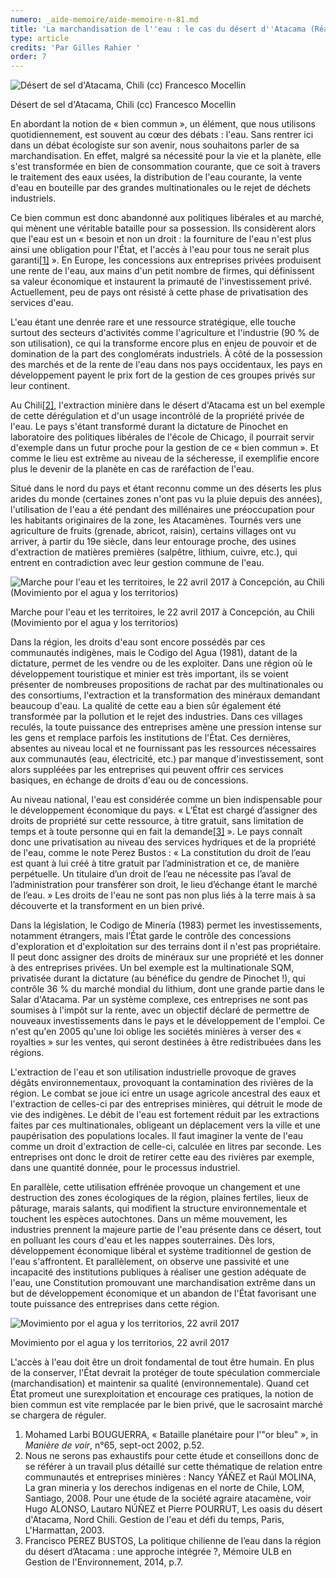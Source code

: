 ```yaml
---
numero: _aide-memoire/aide-memoire-n-81.md
title: 'La marchandisation de l''eau : le cas du désert d''Atacama (Réalité brute)'
type: article
credits: 'Par Gilles Rahier '
order: 7
---
```

![Désert de sel d'Atacama, Chili (cc) Francesco Mocellin](/assets/uploads/am-81-desert-de-sel-d-atacama-chili-cc-francesco-mocellin.jpg)

<span class="img-copyright"> Désert de sel d'Atacama, Chili (cc) Francesco Mocellin </span>

En abordant la notion de « bien commun », un élément, que nous utilisons quotidiennement, est souvent au cœur des débats : l'eau. Sans rentrer ici dans un débat écologiste sur son avenir, nous souhaitons parler de sa marchandisation. En effet, malgré sa nécessité pour la vie et la planète, elle s'est transformée en bien de consommation courante, que ce soit à travers le traitement des eaux usées, la distribution de l'eau courante, la vente d'eau en bouteille par des grandes multinationales ou le rejet de déchets industriels.

Ce bien commun est donc abandonné aux politiques libérales et au marché, qui mènent une véritable bataille pour sa possession. Ils considèrent alors que l'eau est un « besoin et non un droit : la fourniture de l'eau n'est plus ainsi une obligation pour l'État, et l'accès à l'eau pour tous ne serait plus garanti[[1]](#footnote-1) ». En Europe, les concessions aux entreprises privées produisent une rente de l'eau, aux mains d'un petit nombre de firmes, qui définissent sa valeur économique et instaurent la primauté de l'investissement privé. Actuellement, peu de pays ont résisté à cette phase de privatisation des services d'eau.

L'eau étant une denrée rare et une ressource stratégique, elle touche surtout des secteurs d'activités comme l'agriculture et l'industrie (90 % de son utilisation), ce qui la transforme encore plus en enjeu de pouvoir et de domination de la part des conglomérats industriels. À côté de la possession des marchés et de la rente de l'eau dans nos pays occidentaux, les pays en développement payent le prix fort de la gestion de ces groupes privés sur leur continent.

Au Chili[[2]](#footnote-2), l'extraction minière dans le désert d'Atacama est un bel exemple de cette dérégulation et d'un usage incontrôlé de la propriété privée de l'eau. Le pays s'étant transformé durant la dictature de Pinochet en laboratoire des politiques libérales de l'école de Chicago, il pourrait servir d'exemple dans un futur proche pour la gestion de ce « bien commun ». Et comme le lieu est extrême au niveau de la sécheresse, il exemplifie encore plus le devenir de la planète en cas de raréfaction de l'eau.

Situé dans le nord du pays et étant reconnu comme un des déserts les plus arides du monde (certaines zones n'ont pas vu la pluie depuis des années), l'utilisation de l'eau a été pendant des millénaires une préoccupation pour les habitants originaires de la zone, les Atacamènes. Tournés vers une agriculture de fruits (grenade, abricot, raisin), certains villages ont vu arriver, à partir du 19e siècle, dans leur entourage proche, des usines d'extraction de matières premières (salpêtre, lithium, cuivre, etc.), qui entrent en contradiction avec leur gestion commune de l'eau.

![Marche pour l'eau et les territoires, le 22 avril 2017 à Concepción, au Chili (Movimiento por el agua y los territorios)](/assets/uploads/am-81-marche-pour-leau-et-les-territoires.jpg)

<span class="img-copyright"> Marche pour l'eau et les territoires, le 22 avril 2017 à Concepción, au Chili (Movimiento por el agua y los territorios) </span>

Dans la région, les droits d'eau sont encore possédés par ces communautés indigènes, mais le Codigo del Agua (1981), datant de la dictature, permet de les vendre ou de les exploiter. Dans une région où le développement touristique et minier est très important, ils se voient présenter de nombreuses propositions de rachat par des multinationales ou des consortiums, l'extraction et la transformation des minéraux demandant beaucoup d'eau. La qualité de cette eau a bien sûr également été transformée par la pollution et le rejet des industries. Dans ces villages reculés, la toute puissance des entreprises amène une pression intense sur les gens et remplace parfois les institutions de l'État. Ces dernières, absentes au niveau local et ne fournissant pas les ressources nécessaires aux communautés (eau, électricité, etc.) par manque d'investissement, sont alors suppléées par les entreprises qui peuvent offrir ces services basiques, en échange de droits d'eau ou de concessions.

Au niveau national, l'eau est considérée comme un bien indispensable pour le développement économique du pays. « L’État est chargé d’assigner des droits de propriété sur cette ressource, à titre gratuit, sans limitation de temps et à toute personne qui en fait la demande[[3]](#footnote-3) ». Le pays connaît donc une privatisation au niveau des services hydriques et de la propriété de l'eau, comme le note Perez Bustos : « La constitution du droit de l’eau est quant à lui créé à titre gratuit par l’administration et ce, de manière perpétuelle. Un titulaire d’un droit de l’eau ne nécessite pas l’aval de l’administration pour transférer son droit, le lieu d’échange étant le marché de l’eau. » Les droits de l'eau ne sont pas non plus liés à la terre mais à sa découverte et la transforment en un bien privé.

Dans la législation, le Codigo de Minería (1983) permet les investissements, notamment étrangers, mais l’État garde le contrôle des concessions d'exploration et d'exploitation sur des terrains dont il n'est pas propriétaire. Il peut donc assigner des droits de minéraux sur une propriété et les donner à des entreprises privées. Un bel exemple est la multinationale SQM, privatisée durant la dictature (au bénéfice du gendre de Pinochet !), qui contrôle 36 % du marché mondial du lithium, dont une grande partie dans le Salar d'Atacama. Par un système complexe, ces entreprises ne sont pas soumises à l'impôt sur la rente, avec un objectif déclaré de permettre de nouveaux investissements dans le pays et le développement de l'emploi. Ce n'est qu'en 2005 qu'une loi oblige les sociétés minières à verser des « royalties » sur les ventes, qui seront destinées à être redistribuées dans les régions.

L'extraction de l'eau et son utilisation industrielle provoque de graves dégâts environnementaux, provoquant la contamination des rivières de la région. Le combat se joue ici entre un usage agricole ancestral des eaux et l'extraction de celles-ci par des entreprises minières, qui détruit le mode de vie des indigènes. Le débit de l'eau est fortement réduit par les extractions faites par ces multinationales, obligeant un déplacement vers la ville et une paupérisation des populations locales. Il faut imaginer la vente de l'eau comme un droit d'extraction de celle-ci, calculée en litres par seconde. Les entreprises ont donc le droit de retirer cette eau des rivières par exemple, dans une quantité donnée, pour le processus industriel.

En parallèle, cette utilisation effrénée provoque un changement et une destruction des zones écologiques de la région, plaines fertiles, lieux de pâturage, marais salants, qui modifient la structure environnementale et touchent les espèces autochtones. Dans un même mouvement, les industries prennent la majeure partie de l'eau présente dans ce désert, tout en polluant les cours d'eau et les nappes souterraines. Dès lors, développement économique libéral et système traditionnel de gestion de l'eau s'affrontent. Et parallèlement, on observe une passivité et une incapacité des institutions publiques à réaliser une gestion adéquate de l'eau, une Constitution promouvant une marchandisation extrême dans un but de développement économique et un abandon de l'État favorisant une toute puissance des entreprises dans cette région.

![Movimiento por el agua y los territorios, 22 avril 2017](/assets/uploads/am-81-movimento-por-el-agua-y-los-territorios.jpg)

<span class="img-copyright"> Movimiento por el agua y los territorios, 22 avril 2017 </span>

L'accès à l'eau doit être un droit fondamental de tout être humain. En plus de la conserver, l'État devrait la protéger de toute spéculation commerciale (marchandisation) et maintenir sa qualité (environnementale). Quand cet État promeut une surexploitation et encourage ces pratiques, la notion de bien commun est vite remplacée par le bien privé, que le sacrosaint marché se chargera de réguler.

1. Mohamed Larbi BOUGUERRA, « Bataille planétaire pour l'"or bleu" », in _Manière de voir_, n°65, sept-oct 2002, p.52.
2. Nous ne serons pas exhaustifs pour cette étude et conseillons donc de se référer à un travail plus détaillé sur cette thématique de relation entre communautés et entreprises minières : Nancy YÁÑEZ et Raúl MOLINA, La gran mineria y los derechos indigenas en el norte de Chile, LOM, Santiago, 2008. Pour une étude de la société agraire atacamène, voir Hugo ALONSO, Lautaro NÚÑEZ et Pierre POURRUT, Les oasis du désert d'Atacama, Nord Chili. Gestion de l'eau et défi du temps, Paris, L'Harmattan, 2003.
3. Francisco PEREZ BUSTOS, La politique chilienne de l’eau dans la région du désert d’Atacama : une approche intégrée ?, Mémoire ULB en Gestion de l'Environnement, 2014, p.7.
